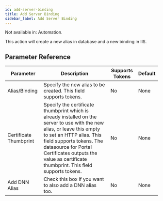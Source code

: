 ```yaml
---
id: add-server-binding
title: Add Server Binding
sidebar_label: Add Server Binding
---
```


Not available in: Automation.


This action will create a new alias in database and a new binding in IIS.

## Parameter Reference
| Parameter | Description | Supports Tokens | Default |
| -- | -- | -- | -- |
| Alias/Binding | Specify the new alias to be created. This field supports tokens. | No | None |
| Certificate Thumbprint | Specify the certificate thumbprint which is already installed on the server to use with the new alias, or leave this empty to set an HTTP alias. This field supports tokens. The datasource for Portal Certificates outputs the value as certificate thumbprint. This field supports tokens. | No | None |
| Add DNN Alias | Check this box if you want to also add a DNN alias too. | No | None |
